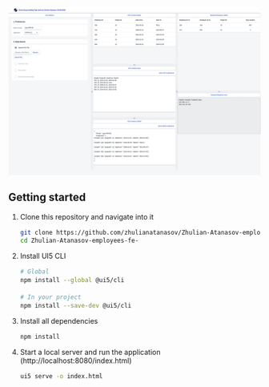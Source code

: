 ![Screenshot](webapp/img/screenshot.png)

## Getting started


   
1. Clone this repository and navigate into it
    ```sh
    git clone https://github.com/zhulianatanasov/Zhulian-Atanasov-employees-fe-.git
    cd Zhulian-Atanasov-employees-fe-
    ```
1. Install UI5 CLI
    ```sh
    # Global
    npm install --global @ui5/cli
    
    # In your project
    npm install --save-dev @ui5/cli
    ```
   
1. Install all dependencies
    ```sh
    npm install
    ```

1. Start a local server and run the application (http://localhost:8080/index.html)
    ```sh
    ui5 serve -o index.html
    ```